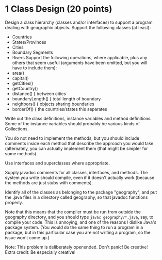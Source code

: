 # 1 Class Design (20 points)

Design a class hierarchy (classes and/or interfaces) to support a program dealing with geographic
objects. Support the following classes (at least):
- Countries
- States/Provinces
- Cities
- Boundary Segments
- Rivers
Support the following operations, where applicable, plus any others that seem useful (arguments
have been omitted, but you will have to include them):
- area()
- capital()
- getCities()
- getCountry()
- distance() { between cities
- boundaryLength() { total length of boundary
- neighbors() { objects sharing boundaries
- borderOf() { the countries/states this separates

Write out the class definitions, instance variables and method definitions. Some of the instance
variables should probably be various kinds of Collections. 

You do not need to implement the methods, but you should include comments inside each method that describe the approach you would
take (alternately, you can actually implement them  (that might be simpler for some methods). 

Use interfaces and superclasses where appropriate. 

Supply javadoc comments for all classes, interfaces,
and methods.
The system you write should compile, even if it doesn't actually work (because the
methods are just stubs with comments). 

Identify all of the classes as belonging to the package "geography", and put the .java files in a directory called geography,
so that javadoc functions properly. 

Note that this means that the compiler must be run from outside the geography directory,
and you should type `javac geography/*.java`, say, to compile your code. 
This is annoying, and one of the reasons I dislike Java's package system. 
(You would do the same thing to run a program in a package, but in this particular case you are not writing a program, so the issue won't come
up.)

Note: This problem is deliberately openended. Don't panic! Be creative!
Extra credit: Be especially creative!
